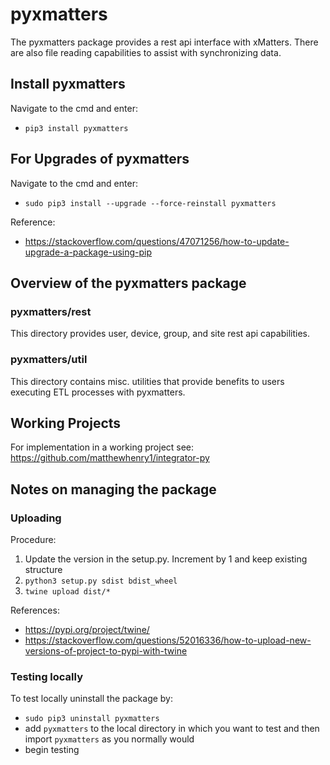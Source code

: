 # pyxmatters
The pyxmatters package provides a rest api interface with xMatters. There are also file reading capabilities to assist with synchronizing data.

## Install pyxmatters
Navigate to the cmd and enter:
* `pip3 install pyxmatters`

## For Upgrades of pyxmatters
Navigate to the cmd and enter:
* `sudo pip3 install --upgrade --force-reinstall pyxmatters`

Reference:
* https://stackoverflow.com/questions/47071256/how-to-update-upgrade-a-package-using-pip

## Overview of the pyxmatters package

### pyxmatters/rest
This directory provides user, device, group, and site rest api capabilities.

### pyxmatters/util
This directory contains misc. utilities that provide benefits to users executing ETL processes with pyxmatters.

## Working Projects
For implementation in a working project see: https://github.com/matthewhenry1/integrator-py

## Notes on managing the package

### Uploading
Procedure:
1. Update the version in the setup.py. Increment by 1 and keep existing structure
2. `python3 setup.py sdist bdist_wheel`
3. `twine upload dist/*`

References:
* https://pypi.org/project/twine/
* https://stackoverflow.com/questions/52016336/how-to-upload-new-versions-of-project-to-pypi-with-twine

### Testing locally
To test locally uninstall the package by:
* `sudo pip3 uninstall pyxmatters`
* add `pyxmatters` to the local directory in which you want to test and then import `pyxmatters` as you normally would
* begin testing
